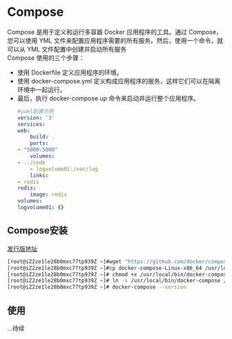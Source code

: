 # Compose
Compose 是用于定义和运行多容器 Docker 应用程序的工具。通过 Compose，您可以使用 YML 文件来配置应用程序需要的所有服务。然后，使用一个命令，就可以从 YML 文件配置中创建并启动所有服务  
Compose 使用的三个步骤：  
* 使用 Dockerfile 定义应用程序的环境。
* 使用 docker-compose.yml 定义构成应用程序的服务，这样它们可以在隔离环境中一起运行。
* 最后，执行 docker-compose up 命令来启动并运行整个应用程序。
    ```yaml
    #yaml配置示例
    version: '3'
    services:
    web:
        build: .
        ports:
    - "5000:5000"
        volumes:
    - .:/code
        - logvolume01:/var/log
        links:
    - redis
    redis:
        image: redis
    volumes:
    logvolume01: {}
    ```

## Compose安装
[发行版地址](https://github.com/docker/compose/releases)
```bash
[root@iZ2ze1le28b0mxc77tp939Z ~]#wget "https://github.com/docker/compose/releases/download/1.26.2/docker-compose-Linux-x86_64"
[root@iZ2ze1le28b0mxc77tp939Z ~]#cp docker-compose-Linux-x86_64 /usr/local/bin/docker-compose
[root@iZ2ze1le28b0mxc77tp939Z ~]# chmod +x /usr/local/bin/docker-compose
[root@iZ2ze1le28b0mxc77tp939Z ~]# ln -s /usr/local/bin/docker-compose /usr/bin/docker-compose
[root@iZ2ze1le28b0mxc77tp939Z ~]# docker-compose --version
```

## 使用
...待续